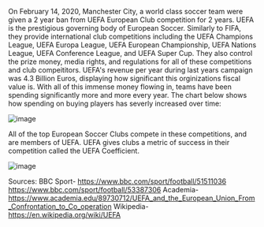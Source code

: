 On February 14, 2020, Manchester City, a world class soccer team were given a 2 year ban from UEFA European Club competition for 2 years. UEFA is the prestigious governing body of European Soccer. Similarly to FIFA, they provide international club competitions including the UEFA Champions League, UEFA Europa League, UEFA European Championship, UEFA Nations League, UEFA Conference League, and UEFA Super Cup. They also control the prize money, media rights, and regulations for all of these competitions and club compeititors. UEFA's revenue per year during last years campaign was 4.3 Billion Euros, displaying how significant this orginizations fiscal value is. With all of this immense money flowing in, teams have been spending significantly more and more every year. The chart below shows how spending on buying players has severly increased over time:

![image](https://github.com/user-attachments/assets/8a121e9f-db25-4617-b158-776e149518b0)



All of the top European Soccer Clubs compete in these competitions, and are members of UEFA. UEFA gives clubs a metric of success in their competition called the UEFA Coefficient. 

![image](https://github.com/user-attachments/assets/59810a44-40db-41cc-9b50-e47687e7f4c8)


Sources:
        BBC Sport-
          https://www.bbc.com/sport/football/51511036
          https://www.bbc.com/sport/football/53387306
        Academia-
          https://www.academia.edu/89730712/UEFA_and_the_European_Union_From_Confrontation_to_Co_operation
        Wikipedia-
          https://en.wikipedia.org/wiki/UEFA
